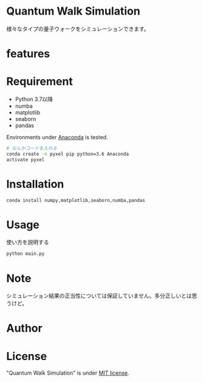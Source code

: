 # Quantum Walk Simulation
 
様々なタイプの量子ウォークをシミュレーションできます。
 
# features


# Requirement
 
* Python 3.7以降
* numba
* matplotlib
* seaborn
* pandas

Environments under [Anaconda](https://www.anaconda.com/) is tested.
 
```bash
# なんかコードを入れる
conda create -n pyxel pip python=3.6 Anaconda
activate pyxel
```
 
# Installation
 
```bash
conda install numpy,matplotlib,seaborn,numba,pandas
```
 
# Usage

使い方を説明する
 
```bash
python main.py
```
 
# Note
 
シミュレーション結果の正当性については保証していません。多分正しいとは思うけど。

# Author
 
 
# License
 
"Quantum Walk Simulation" is under [MIT license](https://en.wikipedia.org/wiki/MIT_License).